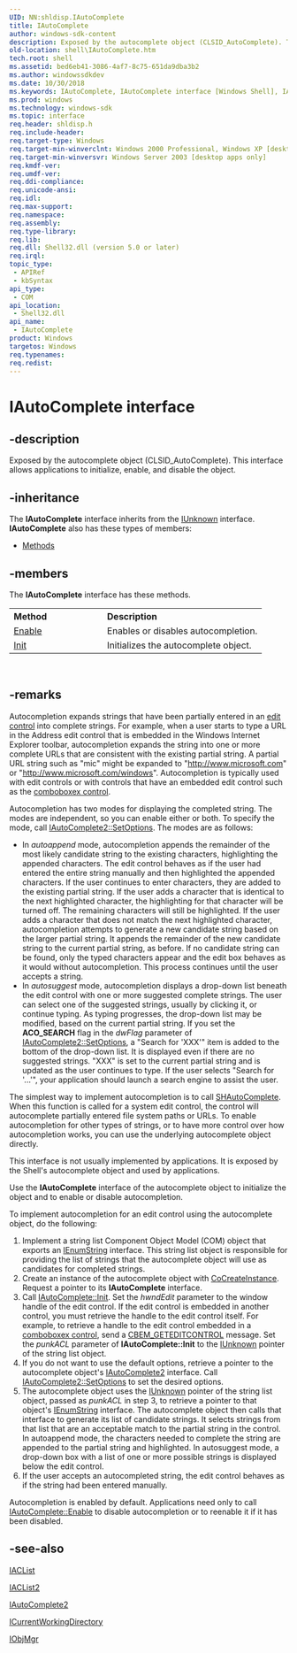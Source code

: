 ```yaml
---
UID: NN:shldisp.IAutoComplete
title: IAutoComplete
author: windows-sdk-content
description: Exposed by the autocomplete object (CLSID_AutoComplete). This interface allows applications to initialize, enable, and disable the object.
old-location: shell\IAutoComplete.htm
tech.root: shell
ms.assetid: bed6eb41-3086-4af7-8c75-651da9dba3b2
ms.author: windowssdkdev
ms.date: 10/30/2018
ms.keywords: IAutoComplete, IAutoComplete interface [Windows Shell], IAutoComplete interface [Windows Shell],described, _win32_IAutoComplete, shell.IAutoComplete, shldisp/IAutoComplete
ms.prod: windows
ms.technology: windows-sdk
ms.topic: interface
req.header: shldisp.h
req.include-header: 
req.target-type: Windows
req.target-min-winverclnt: Windows 2000 Professional, Windows XP [desktop apps only]
req.target-min-winversvr: Windows Server 2003 [desktop apps only]
req.kmdf-ver: 
req.umdf-ver: 
req.ddi-compliance: 
req.unicode-ansi: 
req.idl: 
req.max-support: 
req.namespace: 
req.assembly: 
req.type-library: 
req.lib: 
req.dll: Shell32.dll (version 5.0 or later)
req.irql: 
topic_type:
 - APIRef
 - kbSyntax
api_type:
 - COM
api_location:
 - Shell32.dll
api_name:
 - IAutoComplete
product: Windows
targetos: Windows
req.typenames: 
req.redist: 
---
```


# IAutoComplete interface


## -description


Exposed by the autocomplete object (CLSID_AutoComplete). This interface allows applications to initialize, enable, and disable the object.


## -inheritance

The <b xmlns:loc="http://microsoft.com/wdcml/l10n">IAutoComplete</b> interface inherits from the <a href="https://msdn.microsoft.com/33f1d79a-33fc-4ce5-a372-e08bda378332">IUnknown</a> interface. <b>IAutoComplete</b> also has these types of members:
<ul>
<li><a href="https://docs.microsoft.com/">Methods</a></li>
</ul>

## -members

The <b>IAutoComplete</b> interface has these methods.
<table class="members" id="memberListMethods">
<tr>
<th align="left" width="37%">Method</th>
<th align="left" width="63%">Description</th>
</tr>
<tr data="declared;">
<td align="left" width="37%">
<a href="https://msdn.microsoft.com/dd22d855-6ade-4e30-9d39-a4a6434e7185">Enable</a>
</td>
<td align="left" width="63%">
Enables or disables autocompletion.

</td>
</tr>
<tr data="declared;">
<td align="left" width="37%">
<a href="https://msdn.microsoft.com/e5ee36b7-11b4-4eca-ae8e-eefa6245f287">Init</a>
</td>
<td align="left" width="63%">
Initializes the autocomplete object.

</td>
</tr>
</table> 


## -remarks



Autocompletion expands strings that have been partially entered in an <a href="https://msdn.microsoft.com/en-us/library/Bb775458(v=VS.85).aspx">edit control</a> into complete strings. For example, when a user starts to type a URL in the Address edit control that is embedded in the Windows Internet Explorer toolbar, autocompletion expands the string into one or more complete URLs that are consistent with the existing partial string. A partial URL string such as "mic" might be expanded to "http://www.microsoft.com" or "http://www.microsoft.com/windows". Autocompletion is typically used with edit controls or with controls that have an embedded edit control such as the <a href="https://msdn.microsoft.com/en-us/library/Bb775740(v=VS.85).aspx">comboboxex control</a>.

Autocompletion has two modes for displaying the completed string. The modes are independent, so you can enable either or both. To specify the mode, call <a href="https://msdn.microsoft.com/d3562845-fc28-4726-a520-29720f9924fc">IAutoComplete2::SetOptions</a>. The modes are as follows:
				

<ul>
<li>In <i>autoappend</i> mode, autocompletion appends the remainder of the most likely candidate string to the existing characters, highlighting the appended characters. The edit control behaves as if the user had entered the entire string manually and then highlighted the appended characters. If the user continues to enter characters, they are added to the existing partial string. If the user adds a character that is identical to the next highlighted character, the highlighting for that character will be turned off. The remaining characters will still be highlighted. If the user adds a character that does not match the next highlighted character, autocompletion attempts to generate a new candidate string based on the larger partial string. It appends the remainder of the new candidate string to the current partial string, as before. If no candidate string can be found, only the typed characters appear and the edit box behaves as it would without autocompletion. This process continues until the user accepts a string.</li>
<li>In <i>autosuggest</i> mode, autocompletion displays a drop-down list beneath the edit control with one or more suggested complete strings. The user can select one of the suggested strings, usually by clicking it, or continue typing. As typing progresses, the drop-down list may be modified, based on the current partial string. If you set the <b>ACO_SEARCH</b> flag in the <i>dwFlag</i> parameter of <a href="https://msdn.microsoft.com/d3562845-fc28-4726-a520-29720f9924fc">IAutoComplete2::SetOptions</a>, a "Search for 'XXX'" item is added to the bottom of the drop-down list. It is displayed even if there are no suggested strings. "XXX" is set to the current partial string and is updated as the user continues to type. If the user selects "Search for '...'", your application should launch a search engine to assist the user.</li>
</ul>
The simplest way to implement autocompletion is to call <a href="https://msdn.microsoft.com/b47efa8d-2118-4805-bb04-97bd143228dc">SHAutoComplete</a>. When this function is called for a system edit control, the control will autocomplete partially entered file system paths or URLs. To enable autocompletion for other types of strings, or to have more control over how autocompletion works, you can use the underlying autocomplete object directly.

This interface is not usually implemented by applications. It is exposed by the Shell's autocomplete object and used by applications.

Use the <b>IAutoComplete</b> interface of the autocomplete object to initialize the object and to 
enable or disable autocompletion.

To implement autocompletion for an edit control using the autocomplete object, do the following:
				

<ol>
<li>Implement a string list Component Object Model (COM) object that exports an <a href="https://msdn.microsoft.com/7f3e642a-17c7-4646-8c70-da6b0946a415">IEnumString</a> interface. This string list object is responsible for providing the list of strings that the autocomplete object will use as candidates for completed strings.</li>
<li>Create an instance of the autocomplete object with <a href="https://msdn.microsoft.com/7295a55b-12c7-4ed0-a7a4-9ecee16afdec">CoCreateInstance</a>. Request a pointer to its <b>IAutoComplete</b> interface.</li>
<li>Call <a href="https://msdn.microsoft.com/e5ee36b7-11b4-4eca-ae8e-eefa6245f287">IAutoComplete::Init</a>. Set the <i>hwndEdit</i> parameter to the window handle of the edit control. If the edit control is embedded in another control, you must retrieve the handle to the edit control itself. For example, to retrieve a handle to the edit control embedded in a <a href="https://msdn.microsoft.com/en-us/library/Bb775740(v=VS.85).aspx">comboboxex control</a>, send a <a href="https://msdn.microsoft.com/en-us/library/Bb775772(v=VS.85).aspx">CBEM_GETEDITCONTROL</a> message. Set the <i>punkACL</i> parameter of <b>IAutoComplete::Init</b> to the <a href="https://msdn.microsoft.com/33f1d79a-33fc-4ce5-a372-e08bda378332">IUnknown</a> pointer of the string list object.</li>
<li>If you do not want to use the default options, retrieve a pointer to the autocomplete object's <a href="https://msdn.microsoft.com/c093719f-7176-4ba4-ae75-399e8beeebf0">IAutoComplete2</a> interface. Call <a href="https://msdn.microsoft.com/d3562845-fc28-4726-a520-29720f9924fc">IAutoComplete2::SetOptions</a> to set the desired options.</li>
<li>The autocomplete object uses the <a href="https://msdn.microsoft.com/33f1d79a-33fc-4ce5-a372-e08bda378332">IUnknown</a> pointer of the string list object, passed as <i>punkACL</i> in step 3, to retrieve a pointer to that object's <a href="https://msdn.microsoft.com/7f3e642a-17c7-4646-8c70-da6b0946a415">IEnumString</a> interface. The autocomplete object then calls that interface to generate its list of candidate strings. It selects strings from that list that are an acceptable match to the partial string in the control. In autoappend mode, the characters needed to complete the string are appended to the partial string and highlighted. In autosuggest mode, a drop-down box with a list of one or more possible strings is displayed below the edit control.</li>
<li>If the user accepts an autocompleted string, the edit control behaves as if the string had been entered manually.</li>
</ol>
Autocompletion is enabled by default. Applications need only to call <a href="https://msdn.microsoft.com/dd22d855-6ade-4e30-9d39-a4a6434e7185">IAutoComplete::Enable</a> to disable autocompletion or to reenable it if it has been disabled.




## -see-also




<a href="https://msdn.microsoft.com/66513683-38ca-4b19-88d5-d14bf7ae73eb">IACList</a>



<a href="https://msdn.microsoft.com/b765c9dd-20e9-428f-877a-aff4fac44664">IACList2</a>



<a href="https://msdn.microsoft.com/c093719f-7176-4ba4-ae75-399e8beeebf0">IAutoComplete2</a>



<a href="https://msdn.microsoft.com/1fdbe616-3ca3-4f07-b89c-4c76561ba169">ICurrentWorkingDirectory</a>



<a href="https://msdn.microsoft.com/c0556a87-2be5-43dc-9ca6-dfbdae7e7137">IObjMgr</a>
 

 

